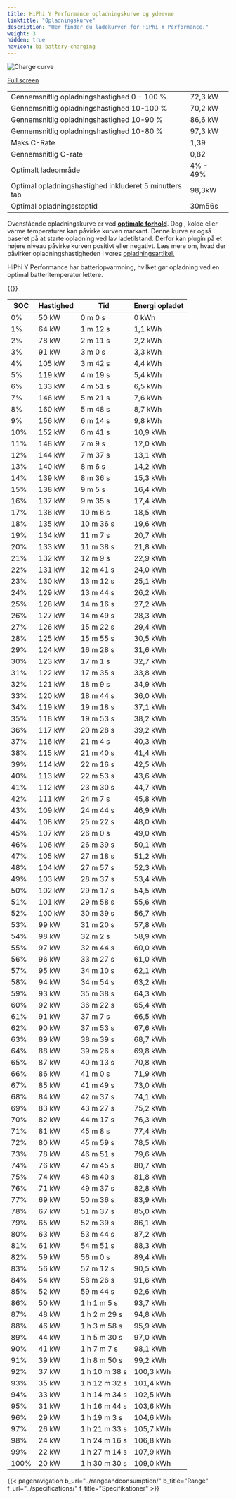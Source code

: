 ```yaml
---
title: HiPhi Y Performance opladningskurve og ydeevne
linktitle: "Opladningskurve"
description: "Her finder du ladekurven for HiPhi Y Performance."
weight: 3
hidden: true
navicon: bi-battery-charging
---
```

<!-- markdownlint-disable MD033 -->
<img src="/images/models/hiphi/y/y_performance/chargingcurve.svg" alt="Charge curve" class="img-fluid">

[Full screen](/images/models/hiphi/y/y_performance/chargingcurve.svg)


<table class="table table-striped border">
<tbody>
<tr>
<td>Gennemsnitlig opladningshastighed 0 - 100 %</td><td>72,3 kW</td>
</tr>
<tr>
<td>Gennemsnitlig opladningshastighed 10-100 %</td><td>70,2 kW</td>
</tr>
<tr>
<td>Gennemsnitlig opladningshastighed 10-90 %</td><td>86,6 kW</td>
</tr>
<tr>
<td>Gennemsnitlig opladningshastighed 10-80 %</td><td>97,3 kW</td>
</tr>
<tr>
<td>Maks C-Rate</td><td>1,39</td>
</tr>
<tr>
<td>Gennemsnitlig C-rate</td><td>0,82</td>
</tr>
<tr>
<td>Optimalt ladeområde</td><td>4% - 49%</td>
</tr>
<tr>
<td>Optimal opladningshastighed inkluderet 5 minutters tab</td><td>98,3kW</td>
</tr>
<tr>
<td>Optimal opladningsstoptid</td><td>30m56s</td>
</tr>
</tbody>
</table>


Ovenstående opladningskurve er ved **[optimale forhold](../../../../../technology/battery/charging/#temperatur)**. Dog , kolde eller varme temperaturer kan påvirke kurven markant. Denne kurve er også baseret på at starte opladning ved lav ladetilstand. Derfor kan plugin på et højere niveau påvirke kurven positivt eller negativt. Læs mere om, hvad der påvirker opladningshastigheden i vores [opladningsartikel.](../../../../../technology/battery/charging/)


HiPhi Y Performance har batteriopvarmning, hvilket gør opladning ved en optimal batteritemperatur lettere.


{{<evkxdisplayaddarticle />}}
<table class="table table-striped border">
<thead>
<tr><th>SOC</th><th>Hastighed</th><th>Tid</th><th>Energi opladet</th></tr>
</thead>
<tbody>
<tr>
<td>0%</td><td>50 kW</td><td> 0 m 0 s </td><td>0 kWh </td>
</tr>
<tr>
<td>1%</td><td>64 kW</td><td> 1 m 12 s </td><td>1,1 kWh </td>
</tr>
<tr>
<td>2%</td><td>78 kW</td><td> 2 m 11 s </td><td>2,2 kWh </td>
</tr>
<tr>
<td>3%</td><td>91 kW</td><td> 3 m 0 s </td><td>3,3 kWh </td>
</tr>
<tr>
<td>4%</td><td>105 kW</td><td> 3 m 42 s </td><td>4,4 kWh </td>
</tr>
<tr>
<td>5%</td><td>119 kW</td><td> 4 m 19 s </td><td>5,4 kWh </td>
</tr>
<tr>
<td>6%</td><td>133 kW</td><td> 4 m 51 s </td><td>6,5 kWh </td>
</tr>
<tr>
<td>7%</td><td>146 kW</td><td> 5 m 21 s </td><td>7,6 kWh </td>
</tr>
<tr>
<td>8%</td><td>160 kW</td><td> 5 m 48 s </td><td>8,7 kWh </td>
</tr>
<tr>
<td>9%</td><td>156 kW</td><td> 6 m 14 s </td><td>9,8 kWh </td>
</tr>
<tr>
<td>10%</td><td>152 kW</td><td> 6 m 41 s </td><td>10,9 kWh </td>
</tr>
<tr>
<td>11%</td><td>148 kW</td><td> 7 m 9 s </td><td>12,0 kWh </td>
</tr>
<tr>
<td>12%</td><td>144 kW</td><td> 7 m 37 s </td><td>13,1 kWh </td>
</tr>
<tr>
<td>13%</td><td>140 kW</td><td> 8 m 6 s </td><td>14,2 kWh </td>
</tr>
<tr>
<td>14%</td><td>139 kW</td><td> 8 m 36 s </td><td>15,3 kWh </td>
</tr>
<tr>
<td>15%</td><td>138 kW</td><td> 9 m 5 s </td><td>16,4 kWh </td>
</tr>
<tr>
<td>16%</td><td>137 kW</td><td> 9 m 35 s </td><td>17,4 kWh </td>
</tr>
<tr>
<td>17%</td><td>136 kW</td><td> 10 m 6 s </td><td>18,5 kWh </td>
</tr>
<tr>
<td>18%</td><td>135 kW</td><td> 10 m 36 s </td><td>19,6 kWh </td>
</tr>
<tr>
<td>19%</td><td>134 kW</td><td> 11 m 7 s </td><td>20,7 kWh </td>
</tr>
<tr>
<td>20%</td><td>133 kW</td><td> 11 m 38 s </td><td>21,8 kWh </td>
</tr>
<tr>
<td>21%</td><td>132 kW</td><td> 12 m 9 s </td><td>22,9 kWh </td>
</tr>
<tr>
<td>22%</td><td>131 kW</td><td> 12 m 41 s </td><td>24,0 kWh </td>
</tr>
<tr>
<td>23%</td><td>130 kW</td><td> 13 m 12 s </td><td>25,1 kWh </td>
</tr>
<tr>
<td>24%</td><td>129 kW</td><td> 13 m 44 s </td><td>26,2 kWh </td>
</tr>
<tr>
<td>25%</td><td>128 kW</td><td> 14 m 16 s </td><td>27,2 kWh </td>
</tr>
<tr>
<td>26%</td><td>127 kW</td><td> 14 m 49 s </td><td>28,3 kWh </td>
</tr>
<tr>
<td>27%</td><td>126 kW</td><td> 15 m 22 s </td><td>29,4 kWh </td>
</tr>
<tr>
<td>28%</td><td>125 kW</td><td> 15 m 55 s </td><td>30,5 kWh </td>
</tr>
<tr>
<td>29%</td><td>124 kW</td><td> 16 m 28 s </td><td>31,6 kWh </td>
</tr>
<tr>
<td>30%</td><td>123 kW</td><td> 17 m 1 s </td><td>32,7 kWh </td>
</tr>
<tr>
<td>31%</td><td>122 kW</td><td> 17 m 35 s </td><td>33,8 kWh </td>
</tr>
<tr>
<td>32%</td><td>121 kW</td><td> 18 m 9 s </td><td>34,9 kWh </td>
</tr>
<tr>
<td>33%</td><td>120 kW</td><td> 18 m 44 s </td><td>36,0 kWh </td>
</tr>
<tr>
<td>34%</td><td>119 kW</td><td> 19 m 18 s </td><td>37,1 kWh </td>
</tr>
<tr>
<td>35%</td><td>118 kW</td><td> 19 m 53 s </td><td>38,2 kWh </td>
</tr>
<tr>
<td>36%</td><td>117 kW</td><td> 20 m 28 s </td><td>39,2 kWh </td>
</tr>
<tr>
<td>37%</td><td>116 kW</td><td> 21 m 4 s </td><td>40,3 kWh </td>
</tr>
<tr>
<td>38%</td><td>115 kW</td><td> 21 m 40 s </td><td>41,4 kWh </td>
</tr>
<tr>
<td>39%</td><td>114 kW</td><td> 22 m 16 s </td><td>42,5 kWh </td>
</tr>
<tr>
<td>40%</td><td>113 kW</td><td> 22 m 53 s </td><td>43,6 kWh </td>
</tr>
<tr>
<td>41%</td><td>112 kW</td><td> 23 m 30 s </td><td>44,7 kWh </td>
</tr>
<tr>
<td>42%</td><td>111 kW</td><td> 24 m 7 s </td><td>45,8 kWh </td>
</tr>
<tr>
<td>43%</td><td>109 kW</td><td> 24 m 44 s </td><td>46,9 kWh </td>
</tr>
<tr>
<td>44%</td><td>108 kW</td><td> 25 m 22 s </td><td>48,0 kWh </td>
</tr>
<tr>
<td>45%</td><td>107 kW</td><td> 26 m 0 s </td><td>49,0 kWh </td>
</tr>
<tr>
<td>46%</td><td>106 kW</td><td> 26 m 39 s </td><td>50,1 kWh </td>
</tr>
<tr>
<td>47%</td><td>105 kW</td><td> 27 m 18 s </td><td>51,2 kWh </td>
</tr>
<tr>
<td>48%</td><td>104 kW</td><td> 27 m 57 s </td><td>52,3 kWh </td>
</tr>
<tr>
<td>49%</td><td>103 kW</td><td> 28 m 37 s </td><td>53,4 kWh </td>
</tr>
<tr>
<td>50%</td><td>102 kW</td><td> 29 m 17 s </td><td>54,5 kWh </td>
</tr>
<tr>
<td>51%</td><td>101 kW</td><td> 29 m 58 s </td><td>55,6 kWh </td>
</tr>
<tr>
<td>52%</td><td>100 kW</td><td> 30 m 39 s </td><td>56,7 kWh </td>
</tr>
<tr>
<td>53%</td><td>99 kW</td><td> 31 m 20 s </td><td>57,8 kWh </td>
</tr>
<tr>
<td>54%</td><td>98 kW</td><td> 32 m 2 s </td><td>58,9 kWh </td>
</tr>
<tr>
<td>55%</td><td>97 kW</td><td> 32 m 44 s </td><td>60,0 kWh </td>
</tr>
<tr>
<td>56%</td><td>96 kW</td><td> 33 m 27 s </td><td>61,0 kWh </td>
</tr>
<tr>
<td>57%</td><td>95 kW</td><td> 34 m 10 s </td><td>62,1 kWh </td>
</tr>
<tr>
<td>58%</td><td>94 kW</td><td> 34 m 54 s </td><td>63,2 kWh </td>
</tr>
<tr>
<td>59%</td><td>93 kW</td><td> 35 m 38 s </td><td>64,3 kWh </td>
</tr>
<tr>
<td>60%</td><td>92 kW</td><td> 36 m 22 s </td><td>65,4 kWh </td>
</tr>
<tr>
<td>61%</td><td>91 kW</td><td> 37 m 7 s </td><td>66,5 kWh </td>
</tr>
<tr>
<td>62%</td><td>90 kW</td><td> 37 m 53 s </td><td>67,6 kWh </td>
</tr>
<tr>
<td>63%</td><td>89 kW</td><td> 38 m 39 s </td><td>68,7 kWh </td>
</tr>
<tr>
<td>64%</td><td>88 kW</td><td> 39 m 26 s </td><td>69,8 kWh </td>
</tr>
<tr>
<td>65%</td><td>87 kW</td><td> 40 m 13 s </td><td>70,8 kWh </td>
</tr>
<tr>
<td>66%</td><td>86 kW</td><td> 41 m 0 s </td><td>71,9 kWh </td>
</tr>
<tr>
<td>67%</td><td>85 kW</td><td> 41 m 49 s </td><td>73,0 kWh </td>
</tr>
<tr>
<td>68%</td><td>84 kW</td><td> 42 m 37 s </td><td>74,1 kWh </td>
</tr>
<tr>
<td>69%</td><td>83 kW</td><td> 43 m 27 s </td><td>75,2 kWh </td>
</tr>
<tr>
<td>70%</td><td>82 kW</td><td> 44 m 17 s </td><td>76,3 kWh </td>
</tr>
<tr>
<td>71%</td><td>81 kW</td><td> 45 m 8 s </td><td>77,4 kWh </td>
</tr>
<tr>
<td>72%</td><td>80 kW</td><td> 45 m 59 s </td><td>78,5 kWh </td>
</tr>
<tr>
<td>73%</td><td>78 kW</td><td> 46 m 51 s </td><td>79,6 kWh </td>
</tr>
<tr>
<td>74%</td><td>76 kW</td><td> 47 m 45 s </td><td>80,7 kWh </td>
</tr>
<tr>
<td>75%</td><td>74 kW</td><td> 48 m 40 s </td><td>81,8 kWh </td>
</tr>
<tr>
<td>76%</td><td>71 kW</td><td> 49 m 37 s </td><td>82,8 kWh </td>
</tr>
<tr>
<td>77%</td><td>69 kW</td><td> 50 m 36 s </td><td>83,9 kWh </td>
</tr>
<tr>
<td>78%</td><td>67 kW</td><td> 51 m 37 s </td><td>85,0 kWh </td>
</tr>
<tr>
<td>79%</td><td>65 kW</td><td> 52 m 39 s </td><td>86,1 kWh </td>
</tr>
<tr>
<td>80%</td><td>63 kW</td><td> 53 m 44 s </td><td>87,2 kWh </td>
</tr>
<tr>
<td>81%</td><td>61 kW</td><td> 54 m 51 s </td><td>88,3 kWh </td>
</tr>
<tr>
<td>82%</td><td>59 kW</td><td> 56 m 0 s </td><td>89,4 kWh </td>
</tr>
<tr>
<td>83%</td><td>56 kW</td><td> 57 m 12 s </td><td>90,5 kWh </td>
</tr>
<tr>
<td>84%</td><td>54 kW</td><td> 58 m 26 s </td><td>91,6 kWh </td>
</tr>
<tr>
<td>85%</td><td>52 kW</td><td> 59 m 44 s </td><td>92,6 kWh </td>
</tr>
<tr>
<td>86%</td><td>50 kW</td><td>1 h 1 m 5 s </td><td>93,7 kWh </td>
</tr>
<tr>
<td>87%</td><td>48 kW</td><td>1 h 2 m 29 s </td><td>94,8 kWh </td>
</tr>
<tr>
<td>88%</td><td>46 kW</td><td>1 h 3 m 58 s </td><td>95,9 kWh </td>
</tr>
<tr>
<td>89%</td><td>44 kW</td><td>1 h 5 m 30 s </td><td>97,0 kWh </td>
</tr>
<tr>
<td>90%</td><td>41 kW</td><td>1 h 7 m 7 s </td><td>98,1 kWh </td>
</tr>
<tr>
<td>91%</td><td>39 kW</td><td>1 h 8 m 50 s </td><td>99,2 kWh </td>
</tr>
<tr>
<td>92%</td><td>37 kW</td><td>1 h 10 m 38 s </td><td>100,3 kWh </td>
</tr>
<tr>
<td>93%</td><td>35 kW</td><td>1 h 12 m 32 s </td><td>101,4 kWh </td>
</tr>
<tr>
<td>94%</td><td>33 kW</td><td>1 h 14 m 34 s </td><td>102,5 kWh </td>
</tr>
<tr>
<td>95%</td><td>31 kW</td><td>1 h 16 m 44 s </td><td>103,6 kWh </td>
</tr>
<tr>
<td>96%</td><td>29 kW</td><td>1 h 19 m 3 s </td><td>104,6 kWh </td>
</tr>
<tr>
<td>97%</td><td>26 kW</td><td>1 h 21 m 33 s </td><td>105,7 kWh </td>
</tr>
<tr>
<td>98%</td><td>24 kW</td><td>1 h 24 m 16 s </td><td>106,8 kWh </td>
</tr>
<tr>
<td>99%</td><td>22 kW</td><td>1 h 27 m 14 s </td><td>107,9 kWh </td>
</tr>
<tr>
<td>100%</td><td>20 kW</td><td>1 h 30 m 30 s </td><td>109,0 kWh </td>
</tr>
</tbody>
</table>


{{< pagenavigation b_url="../rangeandconsumption/" b_title="Range" f_url="../specifications/" f_title="Specifikationer" >}}
